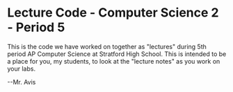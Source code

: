 # Lecture Code - Computer Science 2 - Period 5

This is the code we have worked on together as "lectures" during 5th period AP Computer Science at Stratford High School. This is intended to be a place for you, my students, to look at the "lecture notes" as you work on your labs.

--Mr. Avis
